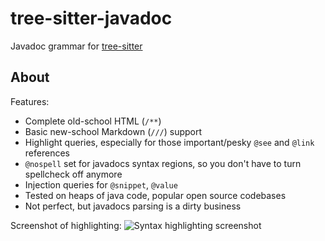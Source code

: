 # tree-sitter-javadoc

Javadoc grammar for [tree-sitter](https://github.com/tree-sitter/tree-sitter)

## About

Features:
* Complete old-school HTML (`/**`)
* Basic new-school Markdown (`///`) support
* Highlight queries, especially for those important/pesky `@see` and `@link` references
* `@nospell` set for javadocs syntax regions, so you don't have to turn spellcheck off anymore
* Injection queries for `@snippet`, `@value`
* Tested on heaps of java code, popular open source codebases
* Not perfect, but javadocs parsing is a dirty business

Screenshot of highlighting:
![Syntax highlighting screenshot](https://github.com/user-attachments/assets/0c08c36b-6bd3-4ef8-8ab7-ea434b2c5342)
